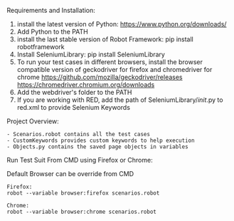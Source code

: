 Requirements and Installation:
  1. install the latest version of Python: https://www.python.org/downloads/
  2. Add Python to the PATH
  3. install the last stable version of Robot Framework: pip install robotframework
  4. Install SeleniumLibrary: pip install SeleniumLibrary
  5. To run your test cases in different browsers, install the browser compatible version of geckodriver for firefox and chromedriver for chrome
      https://github.com/mozilla/geckodriver/releases
      https://chromedriver.chromium.org/downloads
  6. Add the webdriver's folder to the PATH
  7. If you are working with RED, add the path of SeleniumLibrary/_init_.py to red.xml to provide Selenium Keywords
      
Project Overview:

    - Scenarios.robot contains all the test cases
    - CustomKeywords provides custom keywords to help execution 
    - Objects.py contains the saved page objects in variables 
      
      

Run Test Suit From CMD using Firefox or Chrome:  
  
  Default Browser can be override from CMD
  
    Firefox:
    robot --variable browser:firefox scenarios.robot
  
    Chrome:
    robot --variable browser:chrome scenarios.robot
